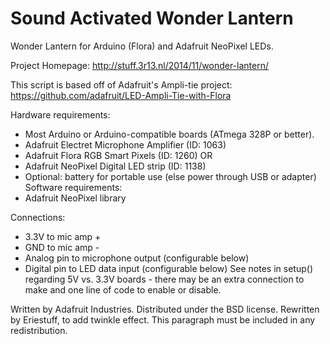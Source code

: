 Sound Activated Wonder Lantern
==============
Wonder Lantern for Arduino (Flora) and Adafruit NeoPixel LEDs.

Project Homepage: http://stuff.3r13.nl/2014/11/wonder-lantern/

This script is based off of Adafruit's Ampli-tie project:
https://github.com/adafruit/LED-Ampli-Tie-with-Flora

Hardware requirements:
 - Most Arduino or Arduino-compatible boards (ATmega 328P or better).
 - Adafruit Electret Microphone Amplifier (ID: 1063)
 - Adafruit Flora RGB Smart Pixels (ID: 1260)
   OR
 - Adafruit NeoPixel Digital LED strip (ID: 1138)
 - Optional: battery for portable use (else power through USB or adapter)
Software requirements:
 - Adafruit NeoPixel library

Connections:
 - 3.3V to mic amp +
 - GND to mic amp -
 - Analog pin to microphone output (configurable below)
 - Digital pin to LED data input (configurable below)
 See notes in setup() regarding 5V vs. 3.3V boards - there may be an
 extra connection to make and one line of code to enable or disable.

Written by Adafruit Industries.  Distributed under the BSD license.
Rewritten by Eriestuff, to add twinkle effect.
This paragraph must be included in any redistribution.

